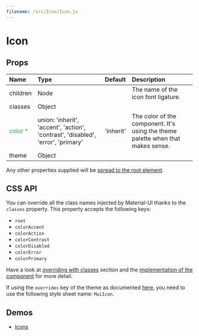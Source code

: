 ```yaml
---
filename: /src/Icon/Icon.js
---
```


<!--- This documentation is automatically generated, do not try to edit it. -->

# Icon



## Props

| Name | Type | Default | Description |
|:-----|:-----|:--------|:------------|
| children | Node |  | The name of the icon font ligature. |
| classes | Object |  |  |
| <span style="color: #31a148">color *</span> | union:&nbsp;'inherit', 'accent', 'action', 'contrast', 'disabled', 'error', 'primary'<br> | 'inherit' | The color of the component. It's using the theme palette when that makes sense. |
| theme | Object |  |  |

Any other properties supplied will be [spread to the root element](/guides/api#spread).

## CSS API

You can override all the class names injected by Material-UI thanks to the `classes` property.
This property accepts the following keys:
- `root`
- `colorAccent`
- `colorAction`
- `colorContrast`
- `colorDisabled`
- `colorError`
- `colorPrimary`

Have a look at [overriding with classes](/customization/overrides#overriding-with-classes) section
and the [implementation of the component](https://github.com/callemall/material-ui/tree/v1-beta/src/Icon/Icon.js)
for more detail.

If using the `overrides` key of the theme as documented
[here](/customization/themes#customizing-all-instances-of-a-component-type),
you need to use the following style sheet name: `MuiIcon`.

## Demos

- [Icons](/style/icons)

